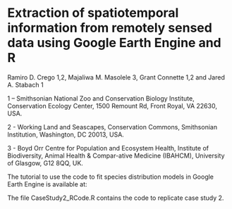 # Extraction of spatiotemporal information from remotely sensed data using Google Earth Engine and R

Ramiro D. Crego 1,2, Majaliwa M. Masolele 3, Grant Connette 1,2 and Jared A. Stabach 1

1 – Smithsonian National Zoo and Conservation Biology Institute, Conservation Ecology Center, 1500 Remount Rd, Front Royal, VA 22630, USA.

2 - Working Land and Seascapes, Conservation Commons, Smithsonian Institution, Washington, DC 20013, USA.

3 - Boyd Orr Centre for Population and Ecosystem Health, Institute of Biodiversity, Animal Health & Compar-ative Medicine (IBAHCM), University of Glasgow, G12 8QQ, UK.


The tutorial to use the code to fit species distribution models in Google Earth Engine is available at: 

The file CaseStudy2_RCode.R contains the code to replicate case study 2.


